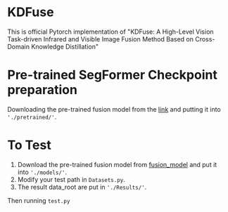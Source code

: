# KDFuse
This is official Pytorch implementation of "KDFuse: A High-Level Vision Task-driven Infrared and Visible Image Fusion Method Based on Cross-Domain Knowledge Distillation"

# Pre-trained SegFormer Checkpoint preparation
Downloading the pre-trained fusion model from the [link](https://pan.baidu.com/s/1SLkqxvxINBkgCE4Lv2_qIQ?pwd=ha7y) and putting it into `'./pretrained/'`.

# To Test
1. Download the pre-trained fusion model from [fusion_model](https://pan.baidu.com/s/1LDIAqVsEkHrqc1nMadF8lw?pwd=eyhv) and put it into `'./models/'`.
2. Modify your test path in `Datasets.py`.
3. The result data_root are put in `'./Results/'`.
   
Then running `test.py`
